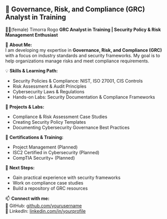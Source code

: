 ## 🔹 Governance, Risk, and Compliance (GRC) Analyst in Training

👩‍💻(female) Timorra Rogo 
**GRC Analyst in Training | Security Policy & Risk Management Enthusiast**  

📌 **About Me:**  
I am developing my expertise in **Governance, Risk, and Compliance (GRC)** with a focus on industry standards and security frameworks. 
My goal is to help organizations manage risks and meet compliance requirements.

💡 **Skills & Learning Path:**  
- Security Policies & Compliance: NIST, ISO 27001, CIS Controls  
- Risk Assessment & Audit Principles  
- Cybersecurity Laws & Regulations  
- Hands-on Labs: Security Documentation & Compliance Frameworks  

📂 **Projects & Labs:**  
- Compliance & Risk Assessment Case Studies  
- Creating Security Policy Templates  
- Documenting Cybersecurity Governance Best Practices  

📜 **Certifications & Training:**  
- Project Management (Planned)
- ISC2 Certified in Cybersecurity (Planned)
- CompTIA Security+ (Planned)  

🚀 **Next Steps:**  
- Gain practical experience with security frameworks  
- Work on compliance case studies  
- Build a repository of GRC resources

📫 **Connect with me:**  
🔗 GitHub: [github.com/yourusername](https://github.com/yourusername)  
💼 LinkedIn: [linkedin.com/in/yourprofile](https://linkedin.com/in/yourprofile)  
```
